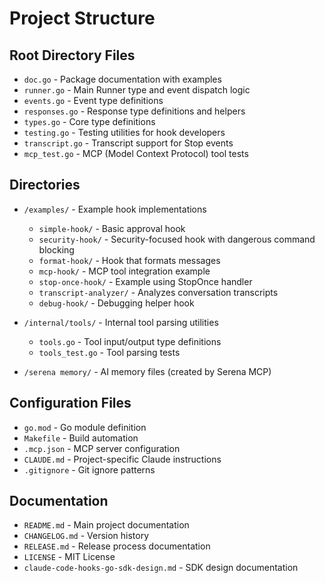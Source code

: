 # Project Structure

## Root Directory Files
- `doc.go` - Package documentation with examples
- `runner.go` - Main Runner type and event dispatch logic
- `events.go` - Event type definitions
- `responses.go` - Response type definitions and helpers
- `types.go` - Core type definitions
- `testing.go` - Testing utilities for hook developers
- `transcript.go` - Transcript support for Stop events
- `mcp_test.go` - MCP (Model Context Protocol) tool tests

## Directories
- `/examples/` - Example hook implementations
  - `simple-hook/` - Basic approval hook
  - `security-hook/` - Security-focused hook with dangerous command blocking
  - `format-hook/` - Hook that formats messages
  - `mcp-hook/` - MCP tool integration example
  - `stop-once-hook/` - Example using StopOnce handler
  - `transcript-analyzer/` - Analyzes conversation transcripts
  - `debug-hook/` - Debugging helper hook

- `/internal/tools/` - Internal tool parsing utilities
  - `tools.go` - Tool input/output type definitions
  - `tools_test.go` - Tool parsing tests

- `/serena memory/` - AI memory files (created by Serena MCP)

## Configuration Files
- `go.mod` - Go module definition
- `Makefile` - Build automation
- `.mcp.json` - MCP server configuration
- `CLAUDE.md` - Project-specific Claude instructions
- `.gitignore` - Git ignore patterns

## Documentation
- `README.md` - Main project documentation
- `CHANGELOG.md` - Version history
- `RELEASE.md` - Release process documentation
- `LICENSE` - MIT License
- `claude-code-hooks-go-sdk-design.md` - SDK design documentation